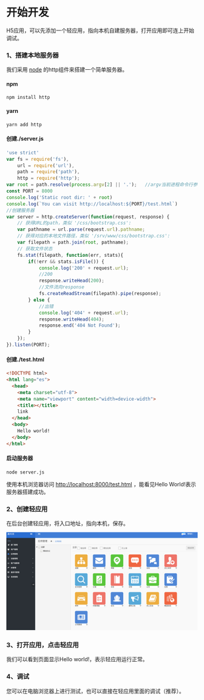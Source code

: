 # 开始开发

H5应用，可以先添加一个轻应用，指向本机自建服务器，打开应用即可连上开始调试。


### 1、搭建本地服务器

我们采用 [node](https://nodejs.org/zh-cn/) 的http组件来搭建一个简单服务器。

#### npm
```shell
npm install http
```

#### yarn
```shell
yarn add http
```

#### 创建./server.js
```js
'use strict'
var fs = require('fs'),
    url = require('url'),
    path = require('path'),
    http = require('http');
var root = path.resolve(process.argv[2] || '.');   //argv当前进程命令行参数数组
const PORT = 8000
console.log('Static root dir: ' + root)
console.log(`You can visit http://localhost:${PORT}/test.html`)
//创建服务器
var server = http.createServer(function(request, response) {
    // 获得URL的path，类似 '/css/bootstrap.css':
    var pathname = url.parse(request.url).pathname;
    // 获得对应的本地文件路径，类似 '/srv/www/css/bootstrap.css':
    var filepath = path.join(root, pathname);
    // 获取文件状态
    fs.stat(filepath, function(err, stats){
        if(!err && stats.isFile()) {
            console.log('200' + request.url);
            //200
            response.writeHead(200);
            //文件流向response
            fs.createReadStream(filepath).pipe(response);
        } else {
            //出错
            console.log('404' + request.url);
            response.writeHead(404);
            response.end('404 Not Found');
        }
    });
}).listen(PORT);
```

#### 创建./test.html
```html
<!DOCTYPE html>
<html lang="es">
  <head>
    <meta charset="utf-8">
    <meta name="viewport" content="width=device-width">
    <title></title>
    link
  </head>
  <body>
    Hello world!
  </body>
</html>
```

#### 启动服务器
```shell
node server.js
```

使用本机浏览器访问 [http://localhost:8000/test.html](http://localhost:8000/test.html) ，能看见Hello World!表示服务器搭建成功。


### 2、创建轻应用
在后台创建轻应用，将入口地址，指向本机，保存。

![创建轻应用截图](\images\1_2.jpg)

### 3、打开应用，点击轻应用
我们可以看到页面显示Hello world!，表示轻应用运行正常。

### 4、调试
您可以在电脑浏览器上进行测试，也可以直接在轻应用里面的调试（推荐）。

